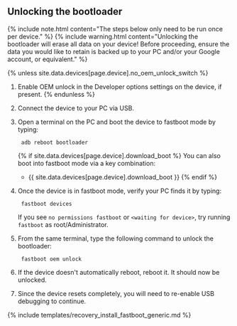 ## Unlocking the bootloader

{% include note.html content="The steps below only need to be run once per device." %}
{% include warning.html content="Unlocking the bootloader will erase all data on your device!
Before proceeding, ensure the data you would like to retain is backed up to your PC and/or your Google account, or equivalent." %}

{% unless site.data.devices[page.device].no_oem_unlock_switch %}
1. Enable OEM unlock in the Developer options settings on the device, if present.
{% endunless %}
2. Connect the device to your PC via USB.
3. Open a terminal on the PC and boot the device to fastboot mode by typing:

        adb reboot bootloader

    {% if site.data.devices[page.device].download_boot %}
    You can also boot into fastboot mode via a key combination:
    
    * {{ site.data.devices[page.device].download_boot }}
    {% endif %}
4. Once the device is in fastboot mode, verify your PC finds it by typing:

        fastboot devices

   If you see `no permissions fastboot` or `<waiting for device>`, try running `fastboot` as root/Administrator.
5. From the same terminal, type the following command to unlock the bootloader:

        fastboot oem unlock

6. If the device doesn't automatically reboot, reboot it. It should now be unlocked.
7. Since the device resets completely, you will need to re-enable USB debugging to continue.

{% include templates/recovery_install_fastboot_generic.md %}
